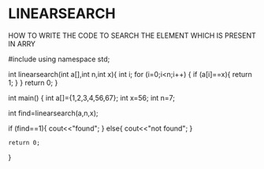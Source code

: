 # LINEARSEARCH
HOW TO WRITE THE CODE TO  SEARCH THE ELEMENT WHICH IS PRESENT IN ARRY

#include <iostream>
using namespace std;


int linearsearch(int a[],int n,int x){
   int i;
    for (i=0;i<n;i++)
    {
        if (a[i]==x){
        return 1;
    }
    }
    return 0;
}

int main()
{
  int a[]={1,2,3,4,56,67};
   int x=56;
   int n=7;
   
   int find=linearsearch(a,n,x);
  
if (find==1){
    cout<<"found";
}
else{
    cout<<"not found";
}
   

    return 0;
}
